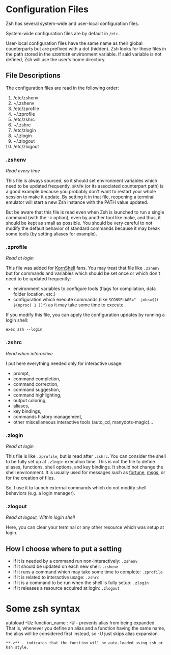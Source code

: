 Configuration Files
===================

Zsh has several system-wide and user-local configuration files.

System-wide configuration files are by default in `/etc`.

User-local configuration files have the same name as their global counterparts
but are prefixed with a dot (hidden).  Zsh looks for these files in the path
stored in the `$ZDOTDIR` environment variable.  If said variable is not defined,
Zsh will use the user's home directory.

File Descriptions
-----------------

The configuration files are read in the following order:

  01. /etc/zshenv
  02. ~/.zshenv
  03. /etc/zprofile
  04. ~/.zprofile
  05. /etc/zshrc
  06. ~/.zshrc
  08. /etc/zlogin
  09. ~/.zlogin
  10. ~/.zlogout
  11. /etc/zlogout


### .zshenv

*Read every time*

This file is always sourced, so it should set environment variables which need
to be updated frequently.  `$PATH` (or its associated counterpart path) is
a good example because you probably don't want to restart your whole session to
make it update.  By setting it in that file, reopening a terminal emulator will
start a new Zsh instance with the PATH value updated.

But be aware that this file is read even when Zsh is launched to run a single
command (with the -c option), even by another tool like make, and thus, it
should be kept as small as possible.  You should be very careful to not modify
the default behavior of standard commands because it may break some tools (by
setting aliases for example).


### .zprofile

*Read at login*

This file was added for [KornShell][1] fans.  You may treat that file like
`.zshenv` but for commands and variables which should be set once or which don't
need to be updated frequently:

* environment variables to configure tools (flags for compilation, data folder
  location, etc.)
* configuration which execute commands
  (like `SCONSFLAGS="--jobs=$(( $(nproc) 1 ))"`) as it may take some time to
  execute.

If you modify this file, you can apply the configuration updates by running
a login shell:

    exec zsh --login

### .zshrc

*Read when interactive*

I put here everything needed only for interactive usage:

* prompt,
* command completion,
* command correction,
* command suggestion,
* command highlighting,
* output coloring,
* aliases,
* key bindings,
* commands history management,
* other miscellaneous interactive tools (auto_cd, manydots-magic)...

### .zlogin

*Read at login*

This file is like `.zprofile`, but is read after `.zshrc`.  You can consider the
shell to be fully set up at `.zlogin` execution time.  This is not the file to
define aliases, functions, shell options, and key bindings.  It should not
change the shell environment.  It is usually used for messages such as
[fortune][2], [msgs][3], or for the creation of files.

So, I use it to launch external commands which do not modify shell behaviors
(e.g. a login manager).

### .zlogout

*Read at logout, Within login shell*

Here, you can clear your terminal or any other resource which was setup at
login.


## How I choose where to put a setting

* if it is needed by a command run non-interactively: `.zshenv`
* if it should be updated on each new shell: `.zshenv`
* if it runs a command which may take some time to complete: `.zprofile`
* if it is related to interactive usage: `.zshrc`
* if it is a command to be run when the shell is fully setup: `.zlogin`
* if it releases a resource acquired at login: `.zlogout`


Some zsh syntax
===============

autoload -Uz function_name
:   **-U** - prevents alias from being expanded. That is, whenever you define an
    alias and a function having the same name, the alias will be considered first
    instead, so -U just skips alias expansion.

    **-z** - indicates that the function will be auto-loaded using zsh or
    ksh style.


[1]: http://www.kornshell.com
[2]: http://en.wikipedia.org/wiki/Fortune_(Unix)
[3]: http://www.manpagez.com/man/1/msgs

